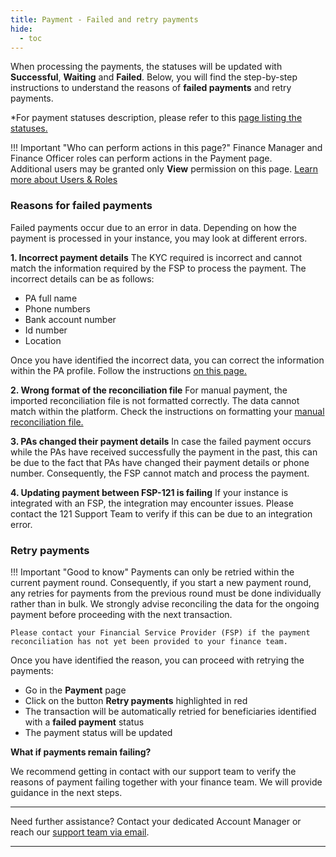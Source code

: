```yaml
---
title: Payment - Failed and retry payments
hide:
  - toc
---
```


When processing the payments, the statuses will be updated with **Successful**, **Waiting** and **Failed**.
Below, you will find the step-by-step instructions to understand the reasons of **failed payments** and retry payments.

*For payment statuses description, please refer to this [page listing the statuses.](./list-status-payment-page.md)

!!! Important "Who can perform actions in this page?"
    Finance Manager and Finance Officer roles can perform actions in the Payment page.  
    Additional users may be granted only **View** permission on this page. [Learn more about Users & Roles](../users/users-roles-page.md)

### Reasons for failed payments

Failed payments occur due to an error in data. Depending on how the payment is processed in your instance, you may look at different errors.

**1. Incorrect payment details**
    The KYC required is incorrect and cannot match the information required by the FSP to process the payment. The incorrect details can be as follows:

- PA full name
- Phone numbers
- Bank account number
- Id number
- Location

Once you have identified the incorrect data, you can correct the information within the PA profile. Follow the instructions [on this page.](../registration/edit-pa-profile.md)

**2. Wrong format of the reconciliation file**
    For manual payment, the imported reconciliation file is not formatted correctly. The data cannot match within the platform. Check the instructions on formatting your [manual reconciliation file.](./manual-payment-reconciliation.md)

**3. PAs changed their payment details**
    In case the failed payment occurs while the PAs have received successfully the payment in the past, this can be due to the fact that PAs have changed their payment details or phone number. Consequently, the FSP cannot match and process the payment.


**4. Updating payment between FSP-121 is failing**
    If your instance is integrated with an FSP, the integration may encounter issues. Please contact the 121 Support Team to verify if this can be due to an integration error.

### Retry payments

!!! Important "Good to know"
    Payments can only be retried within the current payment round. Consequently, if you start a new payment round, any retries for payments from the previous round must be done individually rather than in bulk. We strongly advise reconciling the data for the ongoing payment before proceeding with the next transaction.

    Please contact your Financial Service Provider (FSP) if the payment reconciliation has not yet been provided to your finance team.


Once you have identified the reason, you can proceed with retrying the payments:

- Go in the **Payment** page
- Click on the button **Retry payments** highlighted in red
- The transaction will be automatically retried for beneficiaries identified with a **failed payment** status
- The payment status will be updated

**What if payments remain failing?**

We recommend getting in contact with our support team to verify the reasons of payment failing together with your finance team. We will provide guidance in the next steps.

___
Need further assistance? Contact your dedicated Account Manager or reach our [support team via email](mailto:support@121.global).
___
